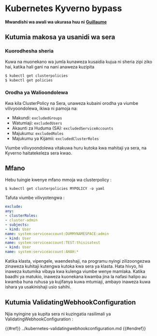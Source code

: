 # Kubernetes Kyverno bypass

**Mwandishi wa awali wa ukurasa huu ni** [**Guillaume**](https://www.linkedin.com/in/guillaume-chapela-ab4b9a196)

## Kutumia makosa ya usanidi wa sera

### Kuorodhesha sheria

Kuwa na muonekano wa jumla kunaweza kusaidia kujua ni sheria zipi ziko hai, katika hali gani na nani anaweza kuzipita
```bash
$ kubectl get clusterpolicies
$ kubectl get policies
```
### Orodha ya Walioondolewa

Kwa kila ClusterPolicy na Sera, unaweza kubaini orodha ya viumbe vilivyoondolewa, ikiwa ni pamoja na:

- Makundi: `excludedGroups`
- Watumiaji: `excludedUsers`
- Akaunti za Huduma (SA): `excludedServiceAccounts`
- Majukumu: `excludedRoles`
- Majukumu ya Kijamii: `excludedClusterRoles`

Viumbe vilivyoondolewa vitakuwa huru kutoka kwa mahitaji ya sera, na Kyverno haitatekeleza sera kwao.

## Mfano&#x20;

Hebu tuingie kwenye mfano mmoja wa clusterpolicy :&#x20;
```
$ kubectl get clusterpolicies MYPOLICY -o yaml
```
Tafuta viumbe vilivyotengwa :&#x20;
```yaml
exclude:
any:
- clusterRoles:
- cluster-admin
- subjects:
- kind: User
name: system:serviceaccount:DUMMYNAMESPACE:admin
- kind: User
name: system:serviceaccount:TEST:thisisatest
- kind: User
name: system:serviceaccount:AHAH:*
```
Katika klasta, vipengele, waendeshaji, na programu nyingi zilizoongezwa zinaweza kuhitaji kutengwa kutoka kwa sera ya klasta. Hata hivyo, hii inaweza kutumika vibaya kwa kulenga viumbe wenye mamlaka. Katika baadhi ya matukio, inaweza kuonekana kwamba jina la nafasi halipo au kwamba huna ruhusa ya kujifanya kuwa mtumiaji, ambayo inaweza kuwa ishara ya usakinishaji usio sahihi.

## Kutumia ValidatingWebhookConfiguration

Njia nyingine ya kupita sera ni kuzingatia rasilimali ya ValidatingWebhookConfiguration :&#x20;

{{#ref}}
../kubernetes-validatingwebhookconfiguration.md
{{#endref}}
